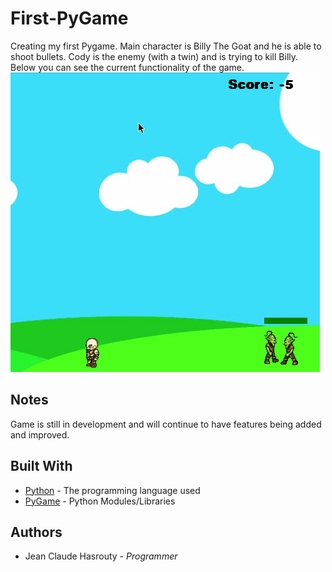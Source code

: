 # First-PyGame

Creating my first Pygame. Main character is Billy The Goat and he is able to shoot bullets. Cody is the enemy (with a twin) and is trying to kill Billy. Below you can see the current functionality of the game.
![alt text](https://github.com/JCHasrouty/First-PyGame/blob/master/first_game.gif)


## Notes

Game is still in development and will continue to have features being added and improved. 

## Built With

* [Python](https://www.python.org/) - The programming language used
* [PyGame](https://www.pygame.org/news) - Python Modules/Libraries

## Authors
* Jean Claude Hasrouty - *Programmer*


